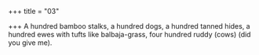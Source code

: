 +++
title = "03"

+++
A hundred bamboo stalks, a hundred dogs, a hundred tanned hides, a hundred ewes with tufts like balbaja-grass, four hundred ruddy (cows)  (did you give me).